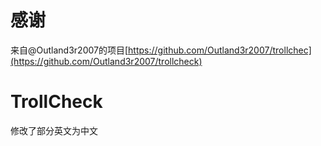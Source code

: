 # 感谢
来自@Outland3r2007的项目[https://github.com/Outland3r2007/trollchec](https://github.com/Outland3r2007/trollcheck)
# TrollCheck
修改了部分英文为中文
